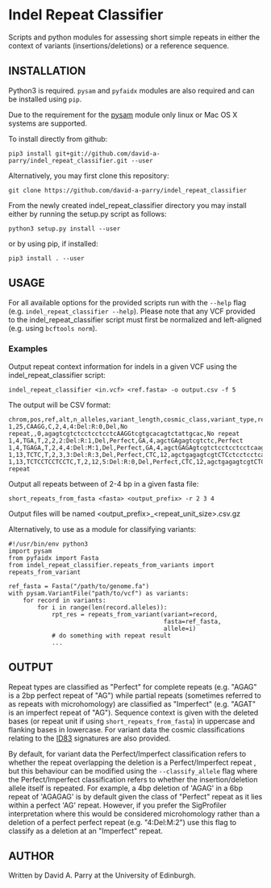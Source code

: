 # Indel Repeat Classifier

Scripts and python modules for assessing short simple repeats in either the
context of variants (insertions/deletions) or a reference sequence.

## INSTALLATION

Python3 is required. `pysam` and `pyfaidx` modules are also required and can be
installed using `pip`.

Due to the requirement for the
[pysam](https://pysam.readthedocs.io/en/latest/api.html) module only linux or
Mac OS X systems are supported.

To install directly from github:

    pip3 install git+git://github.com/david-a-parry/indel_repeat_classifier.git --user

Alternatively, you may first clone this repository:

    git clone https://github.com/david-a-parry/indel_repeat_classifier

From the newly created indel_repeat_classifier directory you may install either
by running the setup.py script as follows:

    python3 setup.py install --user

or by using pip, if installed:

    pip3 install . --user

## USAGE

For all available options for the provided scripts run with the `--help` flag
(e.g. `indel_repeat_classifier --help`). Please note that any VCF provided to
the indel_repeat_classifier script must first be normalized and left-aligned
(e.g. using `bcftools norm`).

### Examples

Output repeat context information for indels in a given VCF using the
indel_repeat_classifier script:

    indel_repeat_classifier <in.vcf> <ref.fasta> -o output.csv -f 5

The output will be CSV format:

    chrom,pos,ref,alt,n_alleles,variant_length,cosmic_class,variant_type,repeat_type,repeat_unit,repeat_length,sequence,cosmic_repeat_type
    1,25,CAAGG,C,2,4,4:Del:R:0,Del,No repeat,,0,agagtcgtctcctcctcctcAAGGtcgtgcacagtctattgcac,No repeat
    1,4,TGA,T,2,2,2:Del:R:1,Del,Perfect,GA,4,agctGAgagtcgtctc,Perfect
    1,4,TGAGA,T,2,4,4:Del:M:1,Del,Perfect,GA,4,agctGAGAgtcgtctcctcctcctcaag,Imperfect
    1,13,TCTC,T,2,3,3:Del:R:3,Del,Perfect,CTC,12,agctgagagtcgtCTCctcctcctcaaggtc,Perfect
    1,13,TCTCCTCCTCCTC,T,2,12,5:Del:R:0,Del,Perfect,CTC,12,agctgagagtcgtCTCCTCCTCCTCaaggtcgtgcacagtctattgcacgtcgatgcgatgcgatgttgacagttagacacagta,No repeat

Output all repeats between of 2-4 bp in a given fasta file:

    short_repeats_from_fasta <fasta> <output_prefix> -r 2 3 4

Output files will be named <output_prefix>\_<repeat_unit_size>.csv.gz

Alternatively, to use as a module for classifying variants:

    #!/usr/bin/env python3
    import pysam
    from pyfaidx import Fasta
    from indel_repeat_classifier.repeats_from_variants import repeats_from_variant

    ref_fasta = Fasta("/path/to/genome.fa")
    with pysam.VariantFile("path/to/vcf") as variants:
        for record in variants:
            for i in range(len(record.alleles)):
                rpt_res = repeats_from_variant(variant=record,
                                               fasta=ref_fasta,
                                               allele=i)
                # do something with repeat result
                ...

## OUTPUT

Repeat types are classified as "Perfect" for complete repeats (e.g. "AGAG" is a
2bp perfect repeat of "AG") while partial repeats (sometimes referred to as
repeats with microhomology) are classified as "Imperfect" (e.g. "AGAT" is an
imperfect repeat of "AG"). Sequence context is given with the deleted bases (or
repeat unit if using `short_repeats_from_fasta`) in uppercase and flanking bases
in lowercase. For variant data the cosmic classifications relating to the
[ID83](https://cancer.sanger.ac.uk/signatures/id/) signatures are also provided.

By default, for variant data the Perfect/Imperfect classification refers to
whether the repeat overlapping the deletion is a Perfect/Imperfect repeat , but
this behaviour can be modified using the `--classify_allele` flag where the
Perfect/Imperfect classification refers to whether the insertion/deletion allele
itself is repeated. For example, a 4bp deletion of 'AGAG' in a 6bp repeat of
'AGAGAG' is by default given the class of "Perfect" repeat as it lies within a
perfect 'AG' repeat. However, if you prefer the SigProfiler interpretation
where this would be considered microhomology rather than a deletion of a perfect
perfect repeat (e.g. "4:Del:M:2") use this flag to classify as a deletion at an
"Imperfect" repeat.


## AUTHOR

Written by David A. Parry at the University of Edinburgh.

